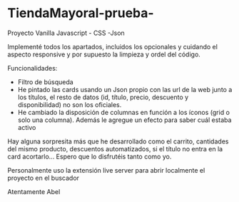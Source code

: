 # TiendaMayoral-prueba-
Proyecto Vanilla Javascript - CSS -Json

Implementé todos los apartados, incluidos los opcionales y cuidando el aspecto responsive y por supuesto la limpieza y ordel del código.

Funcionalidades:
- Filtro de búsqueda
- He pintado las cards usando un Json propio con las url de la web junto a los títulos, el resto de datos (id, título, precio, descuento y disponibilidad) no son los oficiales.
- He cambiado la disposición de columnas en función a los íconos (grid o solo una columna). Además le agregue un efecto para saber cuál estaba activo

Hay alguna sorpresita más que he desarrollado como el carrito, cantidades del mismo producto, descuentos automatizados, si el título no entra en la card acortarlo... 
Espero que lo disfrutéis tanto como yo.

Personalmente uso la extensión live server para abrir localmente el proyecto en el buscador

Atentamente Abel
